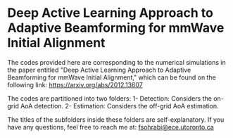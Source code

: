 # Deep Active Learning Approach to Adaptive Beamforming for mmWave Initial Alignment

The codes provided here are corresponding to the numerical simulations in the paper entitled 
"Deep Active Learning Approach to Adaptive Beamforming for mmWave Initial Alignment," which can be found on the following link:
https://arxiv.org/abs/2012.13607

The codes are partitioned into two folders: 
1- Detection: Considers the on-grid AoA detection.
2- Estimation: Considers the off-grid AoA estimation.

The titles of the subfolders inside these folders are self-explanatory. If you have any questions, feel free to reach me at: fsohrabi@ece.utoronto.ca




